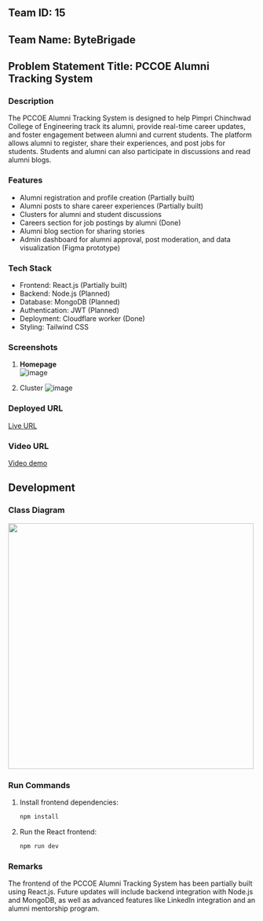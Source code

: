 ## Team ID: 15  
## Team Name: ByteBrigade  
## Problem Statement Title: PCCOE Alumni Tracking System

### Description  
The PCCOE Alumni Tracking System is designed to help Pimpri Chinchwad College of Engineering track its alumni, provide real-time career updates, and foster engagement between alumni and current students. The platform allows alumni to register, share their experiences, and post jobs for students. Students and alumni can also participate in discussions and read alumni blogs.

### Features  
- Alumni registration and profile creation (Partially built)
- Alumni posts to share career experiences (Partially built)
- Clusters for alumni and student discussions
- Careers section for job postings by alumni (Done)
- Alumni blog section for sharing stories
- Admin dashboard for alumni approval, post moderation, and data visualization (Figma prototype)

### Tech Stack  
- Frontend: React.js (Partially built)  
- Backend: Node.js (Planned)  
- Database: MongoDB (Planned)  
- Authentication: JWT (Planned)  
- Deployment: Cloudflare worker (Done)  
- Styling: Tailwind CSS  

### Screenshots  
1. **Homepage**  
![image](https://github.com/user-attachments/assets/84b9ee93-f99b-4a0a-a551-a49c0cdf106d)

2. Cluster
![image](https://github.com/user-attachments/assets/b6bd53d5-ce7b-4243-b970-e11bdd9a48c4)


### Deployed URL  
[Live URL](https://bytebrigade.mayuresh.me)

### Video URL  
[Video demo](https://drive.google.com/file/d/18OFrFXHT6QGnUNrU3DIu-CQz1GhDS3tE/view?usp=drive_link)


## Development
### Class Diagram
<img src="https://github.com/user-attachments/assets/cfdac891-d14f-459b-87b7-180c3679b948" width=500>

### Run Commands  
1. Install frontend dependencies:  
   ```bash
   npm install
   ```

2. Run the React frontend:  
   ```bash
   npm run dev
   ```

### Remarks  
The frontend of the PCCOE Alumni Tracking System has been partially built using React.js. Future updates will include backend integration with Node.js and MongoDB, as well as advanced features like LinkedIn integration and an alumni mentorship program.
